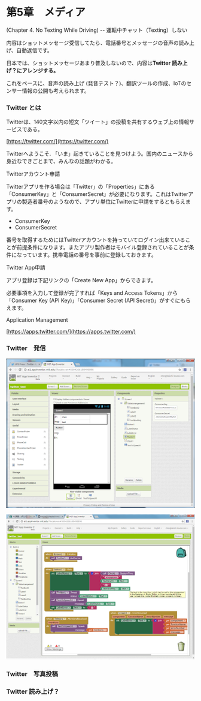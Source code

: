 # **第5章　メディア**

\(Chapter 4. No Texting While Driving\) -- 運転中チャット（Texting）しない

内容はショットメッセージ受信してたら、電話番号とメッセージの音声の読み上げ、自動返信です。

日本では、ショットメッセージあまり普及しないので、内容は**Twitter 読み上げ？にアレンジする。**

これをベースに、音声の読み上げ \(発音テスト？\)、翻訳ツールの作成、IoTのセンサー情報の公開も考えられます。

### **Twitter とは**

Twitterは、140文字以内の短文「ツイート」の投稿を共有するウェブ上の情報サービスである。

[https://twitter.com/](https://twitter.com/)

Twitterへようこそ. 「いま」起きていることを見つけよう。国内のニュースから身近なできごとまで、みんなの話題がわかる。

Twitterアカウント申請

Twitterアプリを作る場合は「Twitter」の「Properties」にある「ConsumerKey」と「ConsumerSecret」が必要になります。これはTwitterアプリの製造者番号のようなので、アプリ単位にTwitterに申請をするともらえます。

* ConsumerKey
* ConsumerSecret

番号を取得するためにはTwitterアカウントを持っていてログイン出来ていることが前提条件になります。またアプリ製作者はモバイル登録されていることが条件になっています。携帯電話の番号を事前に登録しておきます。

Twitter App申請

アプリ登録は下記リンクの「Create New App」からできます。

必要事項を入力して登録が完了すれば「Keys and Access Tokens」から「Consumer Key \(API Key\)」「Consumer Secret \(API Secret\)」がすぐにもらえます。

Application Management

[https://apps.twitter.com/](https://apps.twitter.com/)

### **Twitter　発信**

![](/assets/twitter1.png)

![](/assets/twitter3.png)

### **Twitter　写真投稿**

### **Twitter 読み上げ？**



